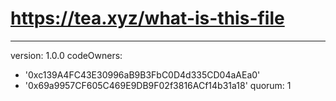 # https://tea.xyz/what-is-this-file
---
version: 1.0.0
codeOwners:
  - '0xc139A4FC43E30996aB9B3FbC0D4d335CD04aAEa0'
  - '0x69a9957CF605C469E9DB9F02f3816ACf14b31a18'
quorum: 1
